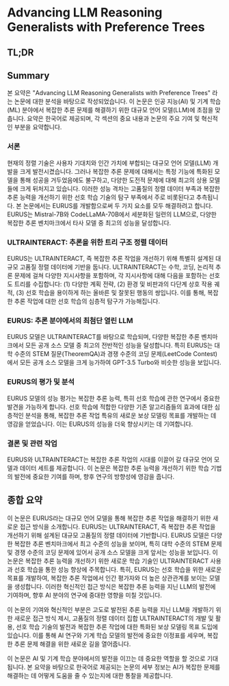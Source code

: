# Advancing LLM Reasoning Generalists with Preference Trees
## TL;DR
## Summary
본 요약은 "Advancing LLM Reasoning Generalists with Preference Trees" 라는 논문에 대한 분석을 바탕으로 작성되었습니다. 이 논문은 인공 지능(AI) 및 기계 학습(ML) 분야에서 복잡한 추론 문제를 해결하기 위한 대규모 언어 모델(LLM)에 초점을 맞춥니다. 요약은 한국어로 제공되며, 각 섹션의 중요 내용과 논문의 주요 기여 및 혁신적인 부분을 요약합니다.

### **서론**

현재의 정렬 기술은 사용자 기대치와 인간 가치에 부합되는 대규모 언어 모델(LLM) 개발을 크게 발전시켰습니다. 그러나 복잡한 추론 문제에 대해서는 특정 기능에 특화된 모델을 통해 성공을 거두었음에도 불구하고, 다양한 도전적 문제에 대해 최고의 상용 모델들에 크게 뒤처지고 있습니다. 이러한 성능 격차는 고품질의 정렬 데이터 부족과 복잡한 추론 능력을 개선하기 위한 선호 학습 기술의 탐구 부족에서 주로 비롯된다고 추측됩니다. 본 논문에서는 EURUS를 개발함으로써 두 가지 요소를 모두 해결하려고 합니다. EURUS는 Mistral-7B와 CodeLLaMA-70B에서 세분화된 일련의 LLM으로, 다양한 복잡한 추론 벤치마크에서 타사 모델 중 최고의 성능을 달성합니다.

### **ULTRAINTERACT: 추론을 위한 트리 구조 정렬 데이터**

EURUS는 ULTRAINTERACT, 즉 복잡한 추론 작업을 개선하기 위해 특별히 설계된 대규모 고품질 정렬 데이터에 기반을 둡니다. ULTRAINTERACT는 수학, 코딩, 논리적 추론 문제에 걸쳐 다양한 지시사항을 포함하며, 각 지시사항에 대해 다음을 포함하는 선호도 트리를 수집합니다: (1) 다양한 계획 전략, (2) 환경 및 비판과의 다단계 상호 작용 궤적, (3) 선호 학습을 용이하게 하는 올바른 및 잘못된 행동의 쌍입니다. 이를 통해, 복잡한 추론 작업에 대한 선호 학습의 심층적 탐구가 가능해집니다.

### **EURUS: 추론 분야에서의 최첨단 열린 LLM**

EURUS 모델은 ULTRAINTERACT를 바탕으로 학습되며, 다양한 복잡한 추론 벤치마크에서 모든 공개 소스 모델 중 최고의 전반적인 성능을 달성합니다. 특히 EURUS는 대학 수준의 STEM 질문(TheoremQA)과 경쟁 수준의 코딩 문제(LeetCode Contest)에서 모든 공개 소스 모델을 크게 능가하여 GPT-3.5 Turbo와 비슷한 성능을 보입니다. 

### **EURUS의 평가 및 분석**

EURUS 모델의 성능 평가는 복잡한 추론 능력, 특히 선호 학습에 관한 연구에서 중요한 발견을 가능하게 합니다. 선호 학습에 적합한 다양한 기존 알고리즘들의 효과에 대한 심층적인 분석을 통해, 복잡한 추론 작업 특유의 새로운 보상 모델링 목표를 개발하는 데 영감을 얻었습니다. 이는 EURUS의 성능을 더욱 향상시키는 데 기여합니다.

### **결론 및 관련 작업**

EURUS와 ULTRAINTERACT는 복잡한 추론 작업의 시대를 이끌어 갈 대규모 언어 모델과 데이터 세트를 제공합니다. 이 논문은 복잡한 추론 능력을 개선하기 위한 학습 기법의 발전에 중요한 기여를 하며, 향후 연구의 방향성에 영감을 줍니다.

## **종합 요약**

이 논문은 EURUS라는 대규모 언어 모델을 통해 복잡한 추론 작업을 해결하기 위한 새로운 접근 방식을 소개합니다. EURUS는 ULTRAINTERACT, 즉 복잡한 추론 작업을 개선하기 위해 설계된 대규모 고품질의 정렬 데이터에 기반합니다. EURUS 모델은 다양한 복잡한 추론 벤치마크에서 최고 수준의 성능을 보이며, 특히 대학 수준의 STEM 문제 및 경쟁 수준의 코딩 문제에 있어서 공개 소스 모델을 크게 앞서는 성능을 보입니다. 이 논문은 복잡한 추론 능력을 개선하기 위한 새로운 학습 기술인 ULTRAINTERACT 사용과 선호 학습을 통한 성능 향상에 주목합니다. 특히, EURUS는 선호 학습을 위한 새로운 목표를 개발하여, 복잡한 추론 작업에서 인간 평가자와 더 높은 상관관계를 보이는 모델을 생성합니다. 이러한 혁신적인 접근 방식은 복잡한 추론 능력을 지닌 LLM의 발전에 기여하며, 향후 AI 분야의 연구에 중대한 영향을 미칠 것입니다.

이 논문의 기여와 혁신적인 부분은 고도로 발전된 추론 능력을 지닌 LLM을 개발하기 위한 새로운 접근 방식 제시, 고품질의 정렬 데이터 집합 ULTRAINTERACT의 개발 및 활용, 선호 학습 기술의 발전과 복잡한 추론 작업에 대한 특화된 보상 모델링 목표 도입에 있습니다. 이를 통해 AI 연구와 기계 학습 모델의 발전에 중요한 이정표를 세우며, 복잡한 추론 문제 해결을 위한 새로운 길을 열어줍니다.

이 논문은 AI 및 기계 학습 분야에서의 발전을 이끄는 데 중요한 역할을 할 것으로 기대됩니다. 본 요약을 바탕으로 한국어로 제공되는 논문의 세부 정보는 AI가 복잡한 문제를 해결하는 데 어떻게 도움을 줄 수 있는지에 대한 통찰을 제공합니다.